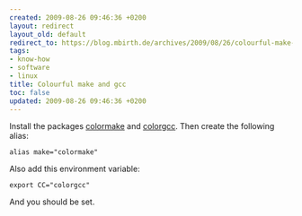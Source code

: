 ```yaml
---
created: 2009-08-26 09:46:36 +0200
layout: redirect
layout_old: default
redirect_to: https://blog.mbirth.de/archives/2009/08/26/colourful-make-and-gcc.html
tags:
- know-how
- software
- linux
title: Colourful make and gcc
toc: false
updated: 2009-08-26 09:46:36 +0200
---
```


Install the packages [colormake](apt://colormake) and [colorgcc](apt://colorgcc). Then create the following alias:

    alias make="colormake"

Also add this environment variable:

    export CC="colorgcc"

And you should be set.